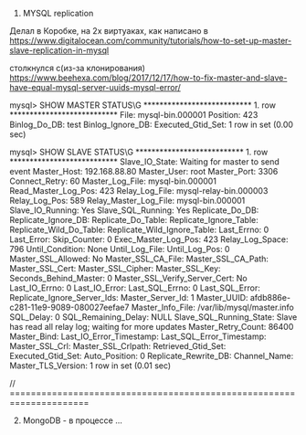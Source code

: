 1) MYSQL replication

Делал в Коробке, на 2х виртуаках, как написано в 
https://www.digitalocean.com/community/tutorials/how-to-set-up-master-slave-replication-in-mysql

столкнулся с(из-за клонирования) 
https://www.beehexa.com/blog/2017/12/17/how-to-fix-master-and-slave-have-equal-mysql-server-uuids-mysql-error/





mysql> SHOW MASTER STATUS\G
*************************** 1. row ***************************
             File: mysql-bin.000001
         Position: 423
     Binlog_Do_DB: test
 Binlog_Ignore_DB: 
Executed_Gtid_Set: 
1 row in set (0.00 sec)




mysql> SHOW SLAVE STATUS\G
*************************** 1. row ***************************
               Slave_IO_State: Waiting for master to send event
                  Master_Host: 192.168.88.80
                  Master_User: root
                  Master_Port: 3306
                Connect_Retry: 60
              Master_Log_File: mysql-bin.000001
          Read_Master_Log_Pos: 423
               Relay_Log_File: mysql-relay-bin.000003
                Relay_Log_Pos: 589
        Relay_Master_Log_File: mysql-bin.000001
             Slave_IO_Running: Yes
            Slave_SQL_Running: Yes
              Replicate_Do_DB: 
          Replicate_Ignore_DB: 
           Replicate_Do_Table: 
       Replicate_Ignore_Table: 
      Replicate_Wild_Do_Table: 
  Replicate_Wild_Ignore_Table: 
                   Last_Errno: 0
                   Last_Error: 
                 Skip_Counter: 0
          Exec_Master_Log_Pos: 423
              Relay_Log_Space: 796
              Until_Condition: None
               Until_Log_File: 
                Until_Log_Pos: 0
           Master_SSL_Allowed: No
           Master_SSL_CA_File: 
           Master_SSL_CA_Path: 
              Master_SSL_Cert: 
            Master_SSL_Cipher: 
               Master_SSL_Key: 
        Seconds_Behind_Master: 0
Master_SSL_Verify_Server_Cert: No
                Last_IO_Errno: 0
                Last_IO_Error: 
               Last_SQL_Errno: 0
               Last_SQL_Error: 
  Replicate_Ignore_Server_Ids: 
             Master_Server_Id: 1
                  Master_UUID: afdb886e-c281-11e9-9089-080027eefae7
             Master_Info_File: /var/lib/mysql/master.info
                    SQL_Delay: 0
          SQL_Remaining_Delay: NULL
      Slave_SQL_Running_State: Slave has read all relay log; waiting for more updates
           Master_Retry_Count: 86400
                  Master_Bind: 
      Last_IO_Error_Timestamp: 
     Last_SQL_Error_Timestamp: 
               Master_SSL_Crl: 
           Master_SSL_Crlpath: 
           Retrieved_Gtid_Set: 
            Executed_Gtid_Set: 
                Auto_Position: 0
         Replicate_Rewrite_DB: 
                 Channel_Name: 
           Master_TLS_Version: 
1 row in set (0.01 sec)


// =====================================================================

2) MongoDB - в процессе ...
